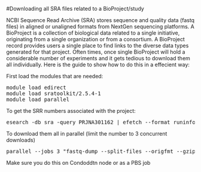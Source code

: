 #Downloading all SRA files related to a BioProject/study

NCBI Sequence Read Archive (SRA) stores sequence and quality data (fastq files) in aligned or unaligned formats from NextGen sequencing platforms. A BioProject is a collection of biological data related to a single initiative, originating from a single organization or from a consortium. A BioProject record provides users a single place to find links to the diverse data types generated for that project. Often times, once single BioProject will hold a considerable number of experiments and it gets tedious to download them all individually. Here is the guide to show how to do this in a effecient way:

First load the modules that are needed:
<pre>
module load edirect
module load sratoolkit/2.5.4-1
module load parallel
</pre>

To get the SRR numbers associated with the project:
<pre>
esearch -db sra -query PRJNA301162 | efetch --format runinfo |cut -d "," -f 1 > SRR.numbers
</pre>

To download them all in parallel (limit the number to 3 concurrent downloads)
<pre>
parallel --jobs 3 "fastq-dump --split-files --origfmt --gzip {}" ::: SRR.numbers
</pre>
Make sure you do this on Condoddtn node or as a PBS job
